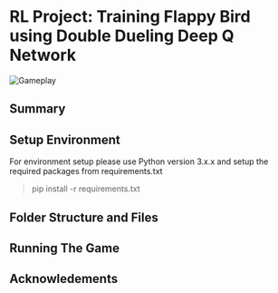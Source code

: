 # RL Project: Training Flappy Bird using Double Dueling Deep Q Network

![Gameplay](https://github.com/s-c-soma/flappy-bird-deep-q-learning/blob/master/screenshots/gameplay.gif)


## Summary

## Setup Environment
For environment setup please use Python version 3.x.x and setup the required packages from requirements.txt

> pip install -r requirements.txt

## Folder Structure and Files 

## Running The Game

## Acknowledements
